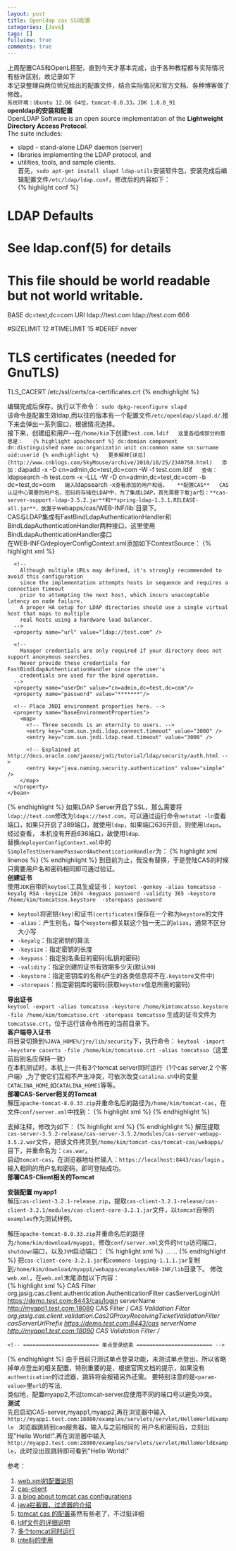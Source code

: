 ```yaml
---
layout: post
title: Openldap cas SSO配置
categories: [Java]
tags: []
fullview: true
comments: true
---
```

  
上周配置CAS和OpenL搭配，直到今天才基本完成，由于各种教程都与实际情况有些许区别，故记录如下  
本记录整理自两位师兄给出的配置文件，结合实际情况和官方文档、各种博客做了修改。  
`系统环境：Ubuntu 12.06 64位，tomcat-8.0.33，JDK 1.8.0_91`  
**openldap的安装和配置**  
OpenLDAP Software is an open source implementation of the **Lightweight Directory Access Protocol**.  
The suite includes:
+ slapd - stand-alone LDAP daemon (server)
+ libraries implementing the LDAP protocol, and
+ utilities, tools, and sample clients.  
首先，`sudo apt-get install slapd ldap-utils`安装软件包，安装完成后编辑配置文件`/etc/ldap/ldap.conf`，修改后的内容如下：  
{% highlight conf %}
#
# LDAP Defaults
#

# See ldap.conf(5) for details
# This file should be world readable but not world writable.

BASE	dc=test,dc=com
URI	ldap://test.com ldap://test.com:666

#SIZELIMIT	12
#TIMELIMIT	15
#DEREF		never

# TLS certificates (needed for GnuTLS)
TLS_CACERT	/etc/ssl/certs/ca-certificates.crt
{% endhighlight %}
  
编辑完成后保存，执行以下命令：
`sudo dpkg-reconfigure slapd`  
该命令是配置生效ldap,而以往的版本有一个配置文件`/etc/openldap/slapd.d/`.接下来会弹出一系列窗口，根据情况选择。  
接下来，创建组和用户--在`/home/kim`下创建`test.com.ldif  
这里各组成部分的意思是：  
{% highlight apacheconf %}
dc:domian component
dn:distinguished name
ou:organizatin unit
cn:common name
sn:surname
uid:userid
{% endhighlight %}  
更多解释[详见](http://www.cnblogs.com/SkyMouse/archive/2010/10/25/2340750.html)  
添加：`dapadd -x -D cn=admin,dc=test,dc=com -W -f test.com.ldif`  
查询：`ldapsearch -h test.com -x -LLL -W -D cn=admin,dc=test,dc=com -b dc=test,dc=com`  
输入`ldapsearch -x`查看添加的用户和组。  
**配置CAS**  
CAS认证中心需要的用户名、密码将存储在LDAP中，为了集成LDAP，首先需要下载jar包：**cas-server-support-ldap-3.5.2.jar**和**spring-ldap-1.3.1.RELEASE-all.jar**，放置于`webapps/cas/WEB-INF/lib`目录下。  
CAS与LDAP集成有FastBindLdapAuthenticationHandler和BindLdapAuthenticationHandler两种接口，这里使用BindLdapAuthenticationHandler接口  
在WEB-INFO/deployerConfigContext.xml添加如下ContextSource：
{% highlight xml  %}
	<bean id="contextSource" class="org.springframework.ldap.core.support.LdapContextSource">
	  <!-- DO NOT enable JNDI pooling for context sources that perform LDAP bind operations. -->
	  <property name="pooled" value="false"/>

	  <!--
	    Although multiple URLs may defined, it's strongly recommended to avoid this configuration
	    since the implementation attempts hosts in sequence and requires a connection timeout
	    prior to attempting the next host, which incurs unacceptable latency on node failure.
	    A proper HA setup for LDAP directories should use a single virtual host that maps to multiple
	    real hosts using a hardware load balancer.
	  -->
	  <property name="url" value="ldap://test.com" />

	  <!--
	    Manager credentials are only required if your directory does not support anonymous searches.
	    Never provide these credentials for FastBindLdapAuthenticationHandler since the user's
	    credentials are used for the bind operation.
	  -->
	  <property name="userDn" value="cn=admin,dc=test,dc=com"/>
	  <property name="password" value="*******"/>

	  <!-- Place JNDI environment properties here. -->
	  <property name="baseEnvironmentProperties">
	    <map>
	      <!-- Three seconds is an eternity to users. -->
	      <entry key="com.sun.jndi.ldap.connect.timeout" value="3000" />
	      <entry key="com.sun.jndi.ldap.read.timeout" value="3000" />

	      <!-- Explained at http://docs.oracle.com/javase/jndi/tutorial/ldap/security/auth.html -->
	      <entry key="java.naming.security.authentication" value="simple" />
	    </map>
	  </property>
	</bean>
{% endhighlight %}
如果LDAP Server开启了SSL，那么需要将`ldap://test.com`修改为`ldaps://test.com`，可以通过运行命令`netstat -ln`查看端口，如果只开启了389端口，就使用`ldap`，如果端口636开启，则使用`ldaps`。经过查看，
本机没有开启636端口，故使用`ldap`.  
替换`deployerConfigContext.xml`中的`SimpleTestUsernamePasswordAuthenticationHandler`为：
{% highlight xml linenos %}
<bean class="org.jasig.cas.adaptors.ldap.BindLdapAuthenticationHandler"
    p:filter="uid=%u"
    p:searchBase="ou=People,dc=test,dc=com"
    p:contextSource-ref="contextSource" />
{% endhighlight %}
到目前为止，我没有替换，于是登陆CAS的时候只需要用户名和密码相同即可通过验证。  
**创建证书**  
使用`JDK`自带的`keytool`工具生成证书：
`keytool -genkey -alias tomcatsso -keyalg RSA -keysize 1024 -keypass password -validity 365 -keystore /home/kim/tomcatsso.keystore  -storepass password`

* `keytool`将密钥`(key)`和证书`(certificates)`保存在一个称为`keystore`的文件
* `-alias`：产生别名，每个`keystore`都关联这个独一无二的`alias`，通常不区分大小写
* `-keyalg`：指定密钥的算法
* `-keysize`：指定密钥的长度
* `-keypass`：指定别名条目的密码(私钥的密码)
* `-validity`：指定创建的证书有效期多少天(默认`90`)
* `-keystore`：指定密钥库的名称(产生的各类信息将不在`.keystore`文件中)
* `-storepass`：指定密钥库的密码(获取`keystore`信息所需的密码)

**导出证书**  
`keytool -export -alias tomcatsso -keystore /home/kimtomcatsso.keystore -file /home/kim/tomcatsso.crt -storepass tomcatsso`
生成的证书文件为`tomcatsso.crt`，位于运行该命令所在的当前目录下。  
**客户端导入证书**  
将目录切换到`%JAVA_HOME%/jre/lib/security`下，执行命令：
`keytool -import -keystore cacerts -file /home/kim/tomcatsso.crt -alias tomcatsso`（这里前后别名应保持一致）  
在本机测试时，本机上一共有3个tomcat server同时运行（1个cas server,2 个客户端）,为了使它们互相不产生冲突，可依次改变`catalina.sh`中的变量`CATALINA_HOME`,如`CATALINA_HOME1`等等。  
**部署CAS-Server相关的Tomcat**  
解压`apache-tomcat-8.0.33.zip`并重命名后的路径为`/home/kim/tomcat-cas`，在文件`conf/server.xml`中找到：
{% highlight xml  %}
    <!--
    <Connector port="8443" protocol="org.apache.coyote.http11.Http11Protocol"
       maxThreads="150" SSLEnabled="true" scheme="https" secure="true"
       clientAuth="false" sslProtocol="TLS" />
    -->
{% endhighlight %}

去掉注释，修改为如下：
{% highlight xml  %}
     <Connector port="8443" protocol="org.apache.coyote.http11.Http11Protocol"
       maxThreads="150" SSLEnabled="true" scheme="https" secure="true"
       keystoreFile="/home/kim/tomcatsso.keystore" keystorePass="password"
       clientAuth="false" sslProtocol="TLS" />
{% endhighlight %}
解压提取`cas-server-3.5.2-release/cas-server-3.5.2/modules/cas-server-webapp-3.5.2.war`文件，把该文件拷贝到`/home/kim/tomcat-cas/tomcat-cas/webapps/` 目下，并重命名为：`cas.war`。  
启动`tomcat-cas`，在浏览器地址栏输入：`https://localhost:8443/cas/login` 。输入相同的用户名和密码，即可登陆成功。  
**部署CAS-Client相关的Tomcat**  

**安装配置 myapp1**  
解压`cas-client-3.2.1-release.zip`，提取`cas-client-3.2.1-release/cas-client-3.2.1/modules/cas-client-core-3.2.1.jar`文件，以`tomcat`自带的`examples`作为测试样例。

解压`apache-tomcat-8.0.33.zip`并重命名后的路径为`/home/kim/download/myapp1`，修改`conf/server.xml`文件的`http`访问端口，`shutdown`端口，以及`JVM`启动端口：
{% highlight xml  %}
    <Server port="18005" shutdown="SHUTDOWN">
    ...
    <Connector port="18080" protocol="HTTP/1.1"
                   connectionTimeout="20000"
                   redirectPort="18443" />
    ...
    <Connector port="18009" protocol="AJP/1.3" redirectPort="18443" />
{% endhighlight %}
把`cas-client-core-3.2.1.jar`和`commons-logging-1.1.1.jar`复制到`/home/kim/download/myapp1/webapps/examples/WEB-INF/lib`目录下。
修改`web.xml`，在`web.xml`末尾添加以下内容：  
{% highlight xml  %}
    <!-- ======================== 单点登录开始 ======================== -->
        <filter>
          <filter-name>CAS Filter</filter-name>
          <filter-class>org.jasig.cas.client.authentication.AuthenticationFilter</filter-class>
          <init-param>
            <param-name>casServerLoginUrl</param-name>
            <param-value>https://demo.test.com:8443/cas/login</param-value>
          </init-param>
          <init-param>
            <param-name>serverName</param-name>
            <param-value>http://myapp1.test.com:18080</param-value>
          </init-param>
        </filter>
        <filter-mapping>
          <filter-name>CAS Filter</filter-name>
          <url-pattern>/*</url-pattern>
        </filter-mapping>
        <!-- 该过滤器负责对Ticket的校验工作，必须启用它 -->
        <filter>
          <filter-name>CAS Validation Filter</filter-name>
          <filter-class>
            org.jasig.cas.client.validation.Cas20ProxyReceivingTicketValidationFilter</filter-class>
          <init-param>
            <param-name>casServerUrlPrefix</param-name>
            <param-value>https://demo.test.com:8443/cas</param-value>
          </init-param>
          <init-param>
            <param-name>serverName</param-name>
            <param-value>http://myapp1.test.com:18080</param-value>
          </init-param>
        </filter>
        <filter-mapping>
          <filter-name>CAS Validation Filter</filter-name>
          <url-pattern>/*</url-pattern>
        </filter-mapping>
     
    <!-- ======================== 单点登录结束 ======================== -->  
{% endhighlight %}
由于目前只测试单点登录功能，未测试单点登出，所以省略掉单点登出的相关配置，特别重要的是，根据官网文档的提示，如果没有`authentication`的过滤器，跳转将会报错另外还需。
要特别注意的是`<param-value>`里`url`的写法.  
类似地，配置myapp2,不过tomcat-server应使用不同的端口号以避免冲突。  
**测试**    
先后启动CAS-server,myapp1,myapp2,再在浏览器中输入`http://myapp1.test.com:18080/examples/servlets/servlet/HelloWorldExample ` 浏览器跳转到cas服务器，输入与之前相同的
用户名和密码后，立刻出现"Hello World!".再在浏览器中输入` http://myapp2.test.com:28080/examples/servlets/servlet/HelloWorldExample `，此时没出现跳转即可看到"Hello World!"  


参考：  
1. [web.xml的配置说明](https://wiki.jasig.org/display/CASC/Configuring+the+Jasig+CAS+Client+for+Java+in+the+web.xml)  
2. [cas-client](https://github.com/Jasig/java-cas-client)  
3. [a blog about tomcat cas configurations](https://www.howtoforge.com/how-to-set-up-apache-tomcat-mod_jk-sso-cas-mod_auth_cas)  
4. [java拦截器、过滤器的介绍](http://blog.csdn.net/lzwjavaphp/article/details/13771109)  
5. [tomcat cas 的配置](http://www.ibm.com/developerworks/cn/opensource/os-cn-cas/index.html)虽然有些老了，不过挺详细  
6. [ldif文件的详细说明](http://www.cnblogs.com/SkyMouse/archive/2010/10/25/2340750.html)  
7. [多个tomcat同时运行](http://blog.163.com/hegonghe@126/blog/static/50004810200871483335100/)  
8. [intellij的使用](http://jingyan.baidu.com/article/54b6b9c0f79b0c2d583b47d6.html)  


